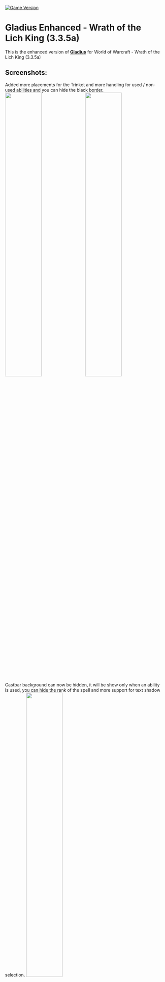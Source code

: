 [![Game Version](https://img.shields.io/badge/wow-3.3.5-blue.svg)](https://github.com/ElvUI-WotLK)

# Gladius Enhanced - Wrath of the Lich King (3.3.5a)

This is the enhanced version of **[Gladius](https://www.curseforge.com/wow/addons/gladius)** for World of Warcraft - Wrath of the Lich King (3.3.5a)

## Screenshots:

Added more placements for the Trinket and more handling for used / non-used abilities and you can hide the black border.
<a href="https://user-images.githubusercontent.com/56119078/108131540-bac61c80-70b1-11eb-9714-7f9bc7b887e6.jpg">
<img src="https://user-images.githubusercontent.com/56119078/108131540-bac61c80-70b1-11eb-9714-7f9bc7b887e6.jpg" align="right" width="48.5%">
</a>
<a href="https://user-images.githubusercontent.com/56119078/108129085-f52dba80-70ad-11eb-9cab-4f072074d185.jpg">
<img src="https://user-images.githubusercontent.com/56119078/108129085-f52dba80-70ad-11eb-9cab-4f072074d185.jpg" width="48.5%">
</a>

Castbar background can now be hidden, it will be show only when an ability is used, you can hide the rank of the spell and more support for text shadow selection.
<a href="https://user-images.githubusercontent.com/56119078/108130686-58205100-70b0-11eb-9857-f3e1d38ff727.jpg">
<img src="https://user-images.githubusercontent.com/56119078/108130686-58205100-70b0-11eb-9857-f3e1d38ff727.jpg" width="48.5%">
</a>

## Installation:

1. Download **[Latest Version](https://github.com/Cortes-Jeremy/Gladius/releases)**
2. Unpack the Zip file
3. Open the folder "Gladius-master"
4. Copy (or drag and drop) **Gladius** into your Wow-Directory\Interface\AddOns
5. Restart WoW

## Commands:

    /gladius ui     Toggle the configuration GUI.
    /gladius test1-4     Show test unit.
    /gladius hide     Hide test unit.

## Languages:

Gladius Enhanced supports language the following gameclients:
* English (enUS)